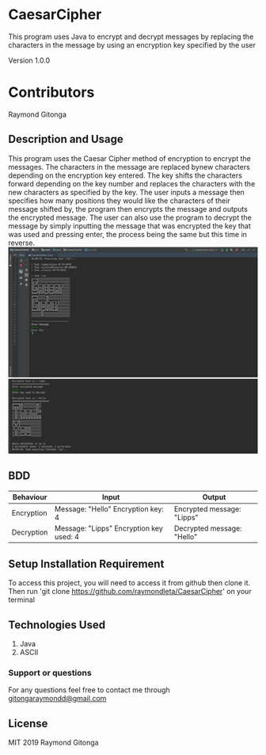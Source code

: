 # CaesarCipher
This program uses Java to encrypt and decrypt messages by replacing the characters in the message by using an encryption key specified by the user

Version 1.0.0

# Contributors
Raymond Gitonga

## Description and Usage
This program uses the Caesar Cipher method of encryption to encrypt the messages. The characters in the message are replaced
bynew characters depending on the encryption key entered. The key shifts the characters forward depending on the key number
and replaces the characters with the new characters as specified by the key. The user inputs a message then specifies how 
many positions they would like the characters of their message shifted by, the program then encrypts the message and outputs
the encrypted message. The user can also use the program to decrypt the message by simply inputting the message that was encrypted
the key that was used and pressing enter, the process being the same but this time in reverse.
![](screenshots/screenshot1.png)
![](screenshots/screenshot2.png)

## BDD
|Behaviour   	|  Input  	|   Output	|   	
|---	|---	|---	|
|Encryption   	|Message: "Hello" Encryption key: 4|Encrypted message: "Lipps"|   	
|Decryption	|Message: "Lipps" Encryption key used: 4|Decrypted message: "Hello"	|   


## Setup Installation Requirement
To access this project, you will need to access it from github then clone it.
Then run 'git clone https://github.com/raymondleta/CaesarCipher' on your terminal

## Technologies Used
1. Java
2. ASCII

### Support or questions
For any questions feel free to contact me through gitongaraymondd@gmail.com

## License 
MIT 2019
Raymond Gitonga
